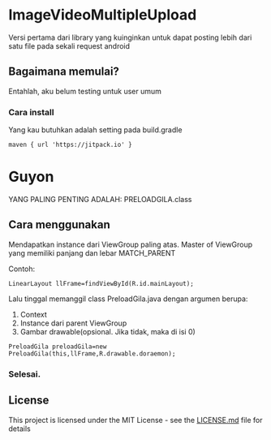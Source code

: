 # ImageVideoMultipleUpload

Versi pertama dari library yang kuinginkan untuk dapat posting lebih dari satu file pada sekali request android

## Bagaimana memulai?

Entahlah, aku belum testing untuk user umum

### Cara install

Yang kau butuhkan adalah setting pada build.gradle

```
maven { url 'https://jitpack.io' }
```



# Guyon
YANG PALING PENTING ADALAH: PRELOADGILA.class
## Cara menggunakan
Mendapatkan instance dari ViewGroup paling atas. Master of ViewGroup yang memiliki panjang dan lebar MATCH_PARENT

Contoh:
```
LinearLayout llFrame=findViewById(R.id.mainLayout);
```
Lalu tinggal memanggil class PreloadGila.java dengan argumen berupa:
1. Context
2. Instance dari parent ViewGroup
3. Gambar drawable(opsional. Jika tidak, maka di isi 0)

```
PreloadGila preloadGila=new PreloadGila(this,llFrame,R.drawable.doraemon);
```

### Selesai.

## License

This project is licensed under the MIT License - see the [LICENSE.md](LICENSE.md) file for details

